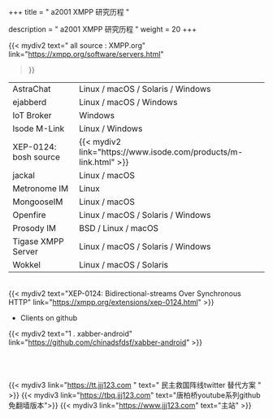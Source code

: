 +++
title = " a2001 XMPP 研究历程 "

description = " a2001 XMPP 研究历程 "
weight = 20
+++


{{< mydiv2 
text=" all source : XMPP.org"
link="https://xmpp.org/software/servers.html"
>}}

<table>
<tr><td>AstraChat	            </td><td>Linux / macOS / Solaris / Windows     </td></tr>
<tr><td>ejabberd	            </td><td>Linux / macOS / Windows     </td></tr>
<tr><td>IoT Broker	            </td><td>Windows     </td></tr>

<tr><td>Isode M-Link	        </td><td>Linux / Windows                  </td></tr>
<tr><td>XEP-0124: bosh source   </td><td>{{< mydiv2 link="https://www.isode.com/products/m-link.html" >}}     </td></tr>

<tr><td>jackal	                </td><td>Linux / macOS     </td></tr>
<tr><td>Metronome IM	        </td><td>Linux     </td></tr>
<tr><td>MongooseIM	            </td><td>Linux / macOS     </td></tr>
<tr><td>Openfire	            </td><td>Linux / macOS / Solaris / Windows     </td></tr>
<tr><td>Prosody IM	            </td><td>BSD / Linux / macOS     </td></tr>
<tr><td>Tigase XMPP Server	    </td><td>Linux / macOS / Solaris / Windows     </td></tr>
<tr><td>Wokkel	                </td><td>Linux / macOS / Solaris     </td></tr>
</table>


<br>{{< mydiv2 text="XEP-0124: Bidirectional-streams Over Synchronous HTTP" 
link="https://xmpp.org/extensions/xep-0124.html" >}}     

* Clients on github

{{< mydiv2 text="1 . xabber-android" link="https://github.com/chinadsfdsf/xabber-android" >}}


<br><br><br>
{{< mydiv3 link="https://tt.jjj123.com " text=" 民主救国阵线twitter 替代方案 " >}}
{{< mydiv3 link="https://tbq.jjj123.com" text="唐柏桥youtube系列github免翻墙版本">}}
{{< mydiv3 link="https://www.jjj123.com" text="主站" >}}

